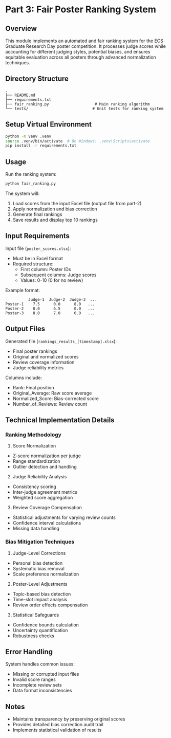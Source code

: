 # Part 3: Fair Poster Ranking System

## Overview
This module implements an automated and fair ranking system for the ECS Graduate Research Day poster competition. It processes judge scores while accounting for different judging styles, potential biases, and ensures equitable evaluation across all posters through advanced normalization techniques.

## Directory Structure
```
.
├── README.md
├── requirements.txt
├── fair_ranking.py                    # Main ranking algorithm
└── tests/                            # Unit tests for ranking system
```

## Setup Virtual Environment

```bash
python -m venv .venv
source .venv/bin/activate  # On Windows: .venv\Scripts\activate
pip install -r requirements.txt
```

## Usage

Run the ranking system:
```bash
python fair_ranking.py
```

The system will:
1. Load scores from the input Excel file (output file from part-2)
2. Apply normalization and bias correction
3. Generate final rankings
4. Save results and display top 10 rankings

## Input Requirements

Input file (`poster_scores.xlsx`):
- Must be in Excel format
- Required structure:
  - First column: Poster IDs
  - Subsequent columns: Judge scores
  - Values: 0-10 (0 for no review)

Example format:
```
          Judge-1  Judge-2  Judge-3  ...
Poster-1    7.5      0.0      8.0   ...
Poster-2    0.0      6.5      0.0   ...
Poster-3    8.0      7.0      0.0   ...
```

## Output Files

Generated file (`rankings_results_[timestamp].xlsx`):
- Final poster rankings
- Original and normalized scores
- Review coverage information
- Judge reliability metrics

Columns include:
- Rank: Final position
- Original_Average: Raw score average
- Normalized_Score: Bias-corrected score
- Number_of_Reviews: Review count

## Technical Implementation Details

### Ranking Methodology

1. Score Normalization
- Z-score normalization per judge
- Range standardization
- Outlier detection and handling

2. Judge Reliability Analysis
- Consistency scoring
- Inter-judge agreement metrics
- Weighted score aggregation

3. Review Coverage Compensation
- Statistical adjustments for varying review counts
- Confidence interval calculations
- Missing data handling

### Bias Mitigation Techniques

1. Judge-Level Corrections
- Personal bias detection
- Systematic bias removal
- Scale preference normalization

2. Poster-Level Adjustments
- Topic-based bias detection
- Time-slot impact analysis
- Review order effects compensation

3. Statistical Safeguards
- Confidence bounds calculation
- Uncertainty quantification
- Robustness checks

## Error Handling

System handles common issues:
- Missing or corrupted input files
- Invalid score ranges
- Incomplete review sets
- Data format inconsistencies

## Notes
- Maintains transparency by preserving original scores
- Provides detailed bias correction audit trail
- Implements statistical validation of results